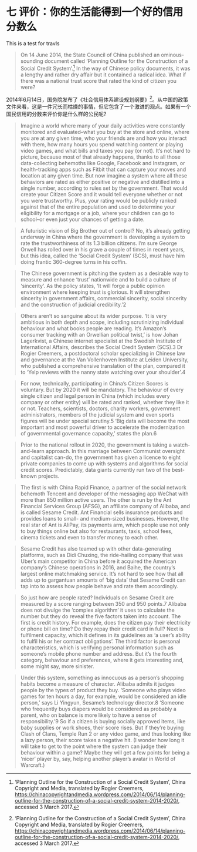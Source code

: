 # 七 评价：你的生活能得到一个好的信用分数么

This is a test for travls

> On 14 June 2014, the State Council of China published an ominous-sounding document called ‘Planning Outline for the Construction of a Social Credit System’.[^1] In the way of Chinese policy documents, it was a lengthy and rather dry affair but it contained a radical idea. What if there was a national trust score that rated the kind of citizen you were? 

2014年6月14日，国务院发布了《社会信用体系建设规划纲要》[^1]。从中国的政策文件来看，这是一件冗长而枯燥的事情，但它包含了一个激进的观点。如果有一个国民信用的分数来评价你是什么样的公民呢?

> Imagine a world where many of your daily activities were constantly monitored and evaluated–what you buy at the store and online, where you are at any given time, who your friends are and how you interact with them, how many hours you spend watching content or playing video games, and what bills and taxes you pay (or not). It’s not hard to picture, because most of that already happens, thanks to all those data-collecting behemoths like Google, Facebook and Instagram, or health-tracking apps such as Fitbit that can capture your moves and location at any given time. But now imagine a system where all these behaviors are rated as either positive or negative and distilled into a single number, according to rules set by the government. That would create your Citizen Score and it would tell everyone whether or not you were trustworthy. Plus, your rating would be publicly ranked against that of the entire population and used to determine your eligibility for a mortgage or a job, where your children can go to school–or even just your chances of getting a date.

> A futuristic vision of Big Brother out of control? No, it’s already getting underway in China where the government is developing a system to rate the trustworthiness of its 1.3 billion citizens. I’m sure George Orwell has rolled over in his grave a couple of times in recent years, but this idea, called the ‘Social Credit System’ (SCS), must have him doing frantic 360-degree turns in his coffin.

> The Chinese government is pitching the system as a desirable way to measure and enhance ‘trust’ nationwide and to build a culture of ‘sincerity’. As the policy states, ‘It will forge a public opinion environment where keeping trust is glorious. It will strengthen sincerity in government affairs, commercial sincerity, social sincerity and the construction of judicial credibility.’2

> Others aren’t so sanguine about its wider purpose. ‘It is very ambitious in both depth and scope, including scrutinizing individual behaviour and what books people are reading. It’s Amazon’s consumer tracking with an Orwellian political twist,’ is how Johan Lagerkvist, a Chinese internet specialist at the Swedish Institute of International Affairs, describes the Social Credit System (SCS).3 Dr Rogier Creemers, a postdoctoral scholar specializing in Chinese law and governance at the Van Vollenhoven Institute at Leiden University, who published a comprehensive translation of the plan, compared it to ‘Yelp reviews with the nanny state watching over your shoulder’.4

> For now, technically, participating in China’s Citizen Scores is voluntary. But by 2020 it will be mandatory. The behaviour of every single citizen and legal person in China (which includes every company or other entity) will be rated and ranked, whether they like it or not. Teachers, scientists, doctors, charity workers, government administrators, members of the judicial system and even sports figures will be under special scrutiny.5 ‘Big data will become the most important and most powerful driver to accelerate the modernization of governmental governance capacity,’ states the plan.6

> Prior to the national rollout in 2020, the government is taking a watch-and-learn approach. In this marriage between Communist oversight and capitalist can-do, the government has given a licence to eight private companies to come up with systems and algorithms for social credit scores. Predictably, data giants currently run two of the best-known projects.

> The first is with China Rapid Finance, a partner of the social network behemoth Tencent and developer of the messaging app WeChat with more than 850 million active users. The other is run by the Ant Financial Services Group (AFSG), an affiliate company of Alibaba, and is called Sesame Credit. Ant Financial sells insurance products and provides loans to small- and medium-sized businesses. However, the real star of Ant is AliPay, its payments arm, which people use not only to buy things online but also for restaurants, taxis, school fees, cinema tickets and even to transfer money to each other.

> Sesame Credit has also teamed up with other data-generating platforms, such as Didi Chuxing, the ride-hailing company that was Uber’s main competitor in China before it acquired the American company’s Chinese operations in 2016, and Baihe, the country’s largest online matchmaking service. It’s not hard to see how that all adds up to gargantuan amounts of ‘big data’ that Sesame Credit can tap into to assess how people behave and rate them accordingly.

> So just how are people rated? Individuals on Sesame Credit are measured by a score ranging between 350 and 950 points.7 Alibaba does not divulge the ‘complex algorithm’ it uses to calculate the number but they do reveal the five factors taken into account. The first is credit history. For example, does the citizen pay their electricity or phone bill on time? Do they repay their credit card in full? Next is fulfilment capacity, which it defines in its guidelines as ‘a user’s ability to fulfil his or her contract obligations’. The third factor is personal characteristics, which is verifying personal information such as someone’s mobile phone number and address. But it’s the fourth category, behaviour and preferences, where it gets interesting and, some might say, more sinister.

> Under this system, something as innocuous as a person’s shopping habits become a measure of character. Alibaba admits it judges people by the types of product they buy. ‘Someone who plays video games for ten hours a day, for example, would be considered an idle person,’ says Li Yingyun, Sesame’s technology director.8 ‘Someone who frequently buys diapers would be considered as probably a parent, who on balance is more likely to have a sense of responsibility.’9 So if a citizen is buying socially approved items, like baby supplies or work shoes, their score rises. But if they’re buying Clash of Clans, Temple Run 2 or any video game, and thus looking like a lazy person, their score takes a negative hit. (I wonder how long it will take to get to the point where the system can judge their behaviour within a game? Maybe they will get a few points for being a ‘nicer’ player by, say, helping another player’s avatar in World of Warcraft.)





[^1]: ‘Planning Outline for the Construction of a Social Credit System’, China Copyright and Media, translated by Rogier Creemers, https://chinacopyrightandmedia.wordpress.com/2014/06/14/planning-outline-for-the-construction-of-a-social-credit-system-2014-2020/, accessed 3 March 2017.